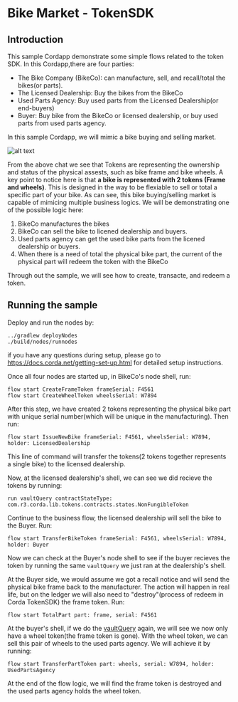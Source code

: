# Bike Market - TokenSDK


## Introduction 
This sample Cordapp demonstrate some simple flows related to the token SDK. In this Cordapp,there are four parties: 
- The Bike Company (BikeCo): can manufacture, sell, and recall/total the bikes(or parts). 
- The Licensed Dealership: Buy the bikes from the BikeCo
- Used Parts Agency: Buy used parts from the Licensed Dealership(or end-buyers)
- Buyer: Buy bike from the BikeCo or licensed dealership, or buy used parts from used parts agency. 

In this sample Cordapp, we will mimic a bike buying and selling market. 

![alt text](./diagram/pic1.png)

From the above chat we see that Tokens are representing the ownership and status of the physical assests, such as bike frame and bike wheels. A key point to notice here is that **a bike is represented with 2 tokens (Frame and wheels)**. This is designed in the way to be flexiable to sell or total a specific part of your bike. As can see, this bike buying/selling market is capable of mimicing multiple business logics. We will be demonstrating one of the possible logic here:
1. BikeCo manufactures the bikes
2. BikeCo can sell the bike to licened dealership and buyers. 
3. Used parts agency can get the used bike parts from the licened dealership or buyers. 
4. When there is a need of total the physical bike part, the current of the physical part will redeem the token with the BikeCo

Through out the sample, we will see how to create, transacte, and redeem a token. 

## Running the sample
Deploy and run the nodes by:
```
../gradlew deployNodes
./build/nodes/runnodes
```
if you have any questions during setup, please go to https://docs.corda.net/getting-set-up.html for detailed setup instructions.

Once all four nodes are started up, in BikeCo's node shell, run: 
```
flow start CreateFrameToken frameSerial: F4561
flow start CreateWheelToken wheelsSerial: W7894 
```
After this step, we have created 2 tokens representing the physical bike part with unique serial number(which will be unique in the manufacturing). 
Then run:
```
flow start IssueNewBike frameSerial: F4561, wheelsSerial: W7894, holder: LicensedDealership
```
This line of command will transfer the tokens(2 tokens together represents a single bike) to the licensed dealership. 

Now, at the licensed dealership's shell, we can see we did recieve the tokens by running: 
```
run vaultQuery contractStateType: com.r3.corda.lib.tokens.contracts.states.NonFungibleToken
```
Continue to the business flow, the licensed dealership will sell the bike to the Buyer. Run: 
```
flow start TransferBikeToken frameSerial: F4561, wheelsSerial: W7894, holder: Buyer
```

Now we can check at the Buyer's node shell to see if the buyer recieves the token by running the same `vaultQuery` we just ran at the dealership's shell. 

At the Buyer side, we would assume we got a recall notice and will send the physical bike frame back to the manufacturer. The action will happen in real life, but on the ledger we will also need to "destroy"(process of redeem in Corda TokenSDK) the frame token. Run:
```
flow start TotalPart part: frame, serial: F4561
```
At the buyer's shell, if we do the [vaultQuery](https://docs.corda.net/docs/corda-os/api-vault-query.html#api-vault-query) again, we will see we now only have a wheel token(the frame token is gone). With the wheel token, we can sell this pair of wheels to the used parts agency. We will achieve it by running: 
```
flow start TransferPartToken part: wheels, serial: W7894, holder: UsedPartsAgency
```
At the end of the flow logic, we will find the frame token is destroyed and the used parts agency holds the wheel token. 





